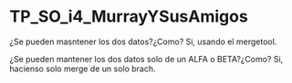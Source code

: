 # TP_SO_i4_MurrayYSusAmigos
¿Se pueden masntener los dos datos?¿Como?
Si, usando el mergetool.

¿Se pueden mantener los dos datos solo de un ALFA o BETA?¿Como?
Si, hacienso solo merge de un solo brach.
